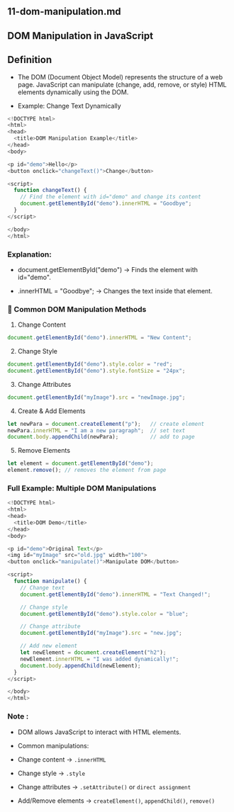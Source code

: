
## 11-dom-manipulation.md

## DOM Manipulation in JavaScript

## Definition
- The DOM (Document Object Model) represents the structure of a web page.
JavaScript can manipulate (change, add, remove, or style) HTML elements dynamically using the DOM.

- Example: Change Text Dynamically

```ts
<!DOCTYPE html>
<html>
<head>
  <title>DOM Manipulation Example</title>
</head>
<body>

<p id="demo">Hello</p>
<button onclick="changeText()">Change</button>

<script>
  function changeText() {
    // Find the element with id="demo" and change its content
    document.getElementById("demo").innerHTML = "Goodbye";
  }
</script>

</body>
</html>

```

### Explanation:

- document.getElementById("demo") → Finds the element with id="demo".

- .innerHTML = "Goodbye"; → Changes the text inside that element.

### 🔑 Common DOM Manipulation Methods

1. Change Content
```ts
document.getElementById("demo").innerHTML = "New Content";
```

2. Change Style

```ts
document.getElementById("demo").style.color = "red";
document.getElementById("demo").style.fontSize = "24px";
```


3. Change Attributes
```ts
document.getElementById("myImage").src = "newImage.jpg";
```


4. Create & Add Elements
```ts
let newPara = document.createElement("p");   // create element
newPara.innerHTML = "I am a new paragraph";  // set text
document.body.appendChild(newPara);          // add to page
```


5. Remove Elements

```ts
let element = document.getElementById("demo");
element.remove(); // removes the element from page
```


### Full Example: Multiple DOM Manipulations

```ts
<!DOCTYPE html>
<html>
<head>
  <title>DOM Demo</title>
</head>
<body>

<p id="demo">Original Text</p>
<img id="myImage" src="old.jpg" width="100">
<button onclick="manipulate()">Manipulate DOM</button>

<script>
  function manipulate() {
    // Change text
    document.getElementById("demo").innerHTML = "Text Changed!";

    // Change style
    document.getElementById("demo").style.color = "blue";

    // Change attribute
    document.getElementById("myImage").src = "new.jpg";

    // Add new element
    let newElement = document.createElement("h2");
    newElement.innerHTML = "I was added dynamically!";
    document.body.appendChild(newElement);
  }
</script>

</body>
</html>
```

### Note : 

- DOM allows JavaScript to interact with HTML elements.

- Common manipulations:

- Change content → `.innerHTML`

- Change style → `.style`

- Change attributes → `.setAttribute()` or `direct assignment`

- Add/Remove elements → `createElement()`, `appendChild()`, `remove()`


